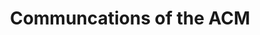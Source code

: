 ---
layout: page
title: Communcations of the ACM
description: Magnetic Snoops Plunder Deep Learning's Secrets
img: assets/img/logo/cacm.png
redirect: https://cacm.acm.org/news/260184-magnetic-snoops-plunder-deep-learnings-secrets/fulltext/
importance: 3
category: GPU
---